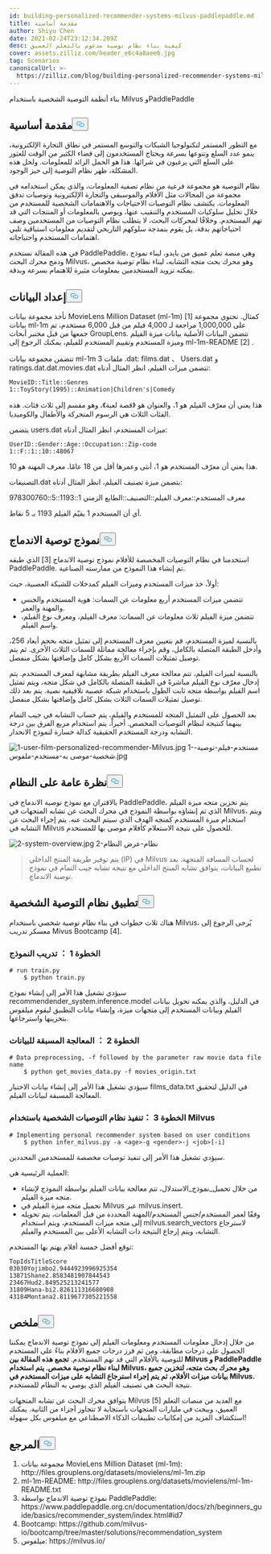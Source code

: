 ```yaml
---
id: building-personalized-recommender-systems-milvus-paddlepaddle.md
title: مقدمة أساسية
author: Shiyu Chen
date: 2021-02-24T23:12:34.209Z
desc: كيفية بناء نظام توصية مدعوم بالتعلم العميق
cover: assets.zilliz.com/header_e6c4a8aee6.jpg
tag: Scenarios
canonicalUrl: >-
  https://zilliz.com/blog/building-personalized-recommender-systems-milvus-paddlepaddle
---
```

<custom-h1>بناء أنظمة التوصية الشخصية باستخدام Milvus وPaddlePaddle</custom-h1><h2 id="Background-Introduction" class="common-anchor-header">مقدمة أساسية<button data-href="#Background-Introduction" class="anchor-icon" translate="no">
      <svg translate="no"
        aria-hidden="true"
        focusable="false"
        height="20"
        version="1.1"
        viewBox="0 0 16 16"
        width="16"
      >
        <path
          fill="#0092E4"
          fill-rule="evenodd"
          d="M4 9h1v1H4c-1.5 0-3-1.69-3-3.5S2.55 3 4 3h4c1.45 0 3 1.69 3 3.5 0 1.41-.91 2.72-2 3.25V8.59c.58-.45 1-1.27 1-2.09C10 5.22 8.98 4 8 4H4c-.98 0-2 1.22-2 2.5S3 9 4 9zm9-3h-1v1h1c1 0 2 1.22 2 2.5S13.98 12 13 12H9c-.98 0-2-1.22-2-2.5 0-.83.42-1.64 1-2.09V6.25c-1.09.53-2 1.84-2 3.25C6 11.31 7.55 13 9 13h4c1.45 0 3-1.69 3-3.5S14.5 6 13 6z"
        ></path>
      </svg>
    </button></h2><p>مع التطور المستمر لتكنولوجيا الشبكات والتوسع المستمر في نطاق التجارة الإلكترونية، ينمو عدد السلع وتنوعها بسرعة ويحتاج المستخدمون إلى قضاء الكثير من الوقت للعثور على السلع التي يرغبون في شرائها. هذا هو الحمل الزائد للمعلومات. ولحل هذه المشكلة، ظهر نظام التوصية إلى حيز الوجود.</p>
<p>نظام التوصية هو مجموعة فرعية من نظام تصفية المعلومات، والذي يمكن استخدامه في مجموعة من المجالات مثل الأفلام والموسيقى والتجارة الإلكترونية وتوصيات تدفق المعلومات. يكتشف نظام التوصيات الاحتياجات والاهتمامات الشخصية للمستخدم من خلال تحليل سلوكيات المستخدم والتنقيب عنها، ويوصي بالمعلومات أو المنتجات التي قد تهم المستخدم. وخلافًا لمحركات البحث، لا يتطلب نظام التوصيات من المستخدمين وصف احتياجاتهم بدقة، بل يقوم بنمذجة سلوكهم التاريخي لتقديم معلومات استباقية تلبي اهتمامات المستخدم واحتياجاته.</p>
<p>في هذه المقالة نستخدم PaddlePaddle، وهي منصة تعلم عميق من بايدو، لبناء نموذج ودمج محرك البحث Milvus، وهو محرك بحث متجه التشابه، لبناء نظام توصية مخصص يمكنه تزويد المستخدمين بمعلومات مثيرة للاهتمام بسرعة وبدقة.</p>
<h2 id="Data-Preparation" class="common-anchor-header">إعداد البيانات<button data-href="#Data-Preparation" class="anchor-icon" translate="no">
      <svg translate="no"
        aria-hidden="true"
        focusable="false"
        height="20"
        version="1.1"
        viewBox="0 0 16 16"
        width="16"
      >
        <path
          fill="#0092E4"
          fill-rule="evenodd"
          d="M4 9h1v1H4c-1.5 0-3-1.69-3-3.5S2.55 3 4 3h4c1.45 0 3 1.69 3 3.5 0 1.41-.91 2.72-2 3.25V8.59c.58-.45 1-1.27 1-2.09C10 5.22 8.98 4 8 4H4c-.98 0-2 1.22-2 2.5S3 9 4 9zm9-3h-1v1h1c1 0 2 1.22 2 2.5S13.98 12 13 12H9c-.98 0-2-1.22-2-2.5 0-.83.42-1.64 1-2.09V6.25c-1.09.53-2 1.84-2 3.25C6 11.31 7.55 13 9 13h4c1.45 0 3-1.69 3-3.5S14.5 6 13 6z"
        ></path>
      </svg>
    </button></h2><p>نأخذ مجموعة بيانات MovieLens Million Dataset (ml-1m) [1] كمثال. تحتوي مجموعة بيانات ml-1m على 1,000,000 مراجعة لـ 4,000 فيلم من قبل 6,000 مستخدم، تم جمعها من قبل مختبر أبحاث GroupLens. تتضمن البيانات الأصلية بيانات ميزة الفيلم وميزة المستخدم وتقييم المستخدم للفيلم، يمكنك الرجوع إلى ml-1m-README [2] .</p>
<p>تتضمن مجموعة بيانات ml-1m 3 ملفات .dat: films.dat 、 Users.dat و ratings.dat.dat.movies.dat تتضمن ميزات الفيلم، انظر المثال أدناه:</p>
<pre><code translate="no">MovieID::Title::Genres
1::ToyStory(1995)::Animation|Children's|Comedy
</code></pre>
<p>هذا يعني أن معرّف الفيلم هو 1، والعنوان هو 《قصة لعبة》، وهو مقسم إلى ثلاث فئات. هذه الفئات الثلاث هي الرسوم المتحركة والأطفال والكوميديا.</p>
<p>يتضمن users.dat ميزات المستخدم، انظر المثال أدناه:</p>
<pre><code translate="no">UserID::Gender::Age::Occupation::Zip-code
1::F::1::10::48067
</code></pre>
<p>هذا يعني أن معرّف المستخدم هو 1، أنثى وعمرها أقل من 18 عامًا. معرف المهنة هو 10.</p>
<p>التصنيفات.dat يتضمن ميزة تصنيف الفيلم، انظر المثال أدناه:</p>
<p>معرف المستخدم::معرف الفيلم::التصنيف::الطابع الزمني 1::1193::5::978300760</p>
<p>أي أن المستخدم 1 يقيّم الفيلم 1193 بـ 5 نقاط.</p>
<h2 id="Fusion-Recommendation-Model" class="common-anchor-header">نموذج توصية الاندماج<button data-href="#Fusion-Recommendation-Model" class="anchor-icon" translate="no">
      <svg translate="no"
        aria-hidden="true"
        focusable="false"
        height="20"
        version="1.1"
        viewBox="0 0 16 16"
        width="16"
      >
        <path
          fill="#0092E4"
          fill-rule="evenodd"
          d="M4 9h1v1H4c-1.5 0-3-1.69-3-3.5S2.55 3 4 3h4c1.45 0 3 1.69 3 3.5 0 1.41-.91 2.72-2 3.25V8.59c.58-.45 1-1.27 1-2.09C10 5.22 8.98 4 8 4H4c-.98 0-2 1.22-2 2.5S3 9 4 9zm9-3h-1v1h1c1 0 2 1.22 2 2.5S13.98 12 13 12H9c-.98 0-2-1.22-2-2.5 0-.83.42-1.64 1-2.09V6.25c-1.09.53-2 1.84-2 3.25C6 11.31 7.55 13 9 13h4c1.45 0 3-1.69 3-3.5S14.5 6 13 6z"
        ></path>
      </svg>
    </button></h2><p>استخدمنا في نظام التوصيات المخصصة للأفلام نموذج توصية الاندماج [3] الذي طبقه PaddlePaddle. تم إنشاء هذا النموذج من ممارسته الصناعية.</p>
<p>أولاً، خذ ميزات المستخدم وميزات الفيلم كمدخلات للشبكة العصبية، حيث:</p>
<ul>
<li>تتضمن ميزات المستخدم أربع معلومات عن السمات: هوية المستخدم والجنس والمهنة والعمر.</li>
<li>تتضمن ميزة الفيلم ثلاث معلومات عن السمات: معرف الفيلم، ومعرف نوع الفيلم، واسم الفيلم.</li>
</ul>
<p>بالنسبة لميزة المستخدم، قم بتعيين معرف المستخدم إلى تمثيل متجه بحجم أبعاد 256، وأدخل الطبقة المتصلة بالكامل، وقم بإجراء معالجة مماثلة للسمات الثلاث الأخرى. ثم يتم توصيل تمثيلات السمات الأربع بشكل كامل وإضافتها بشكل منفصل.</p>
<p>بالنسبة لميزات الفيلم، تتم معالجة معرف الفيلم بطريقة مشابهة لمعرف المستخدم. يتم إدخال معرّف نوع الفيلم مباشرةً في الطبقة المتصلة بالكامل في شكل متجه، ويتم تمثيل اسم الفيلم بواسطة متجه ثابت الطول باستخدام شبكة عصبية تلافيفية نصية. يتم بعد ذلك توصيل تمثيلات السمات الثلاث بشكل كامل وإضافتها بشكل منفصل.</p>
<p>بعد الحصول على التمثيل المتجه للمستخدم والفيلم، يتم حساب التشابه في جيب التمام بينهما كنتيجة لنظام التوصيات المخصص. أخيراً، يتم استخدام مربع الفرق بين درجة التشابه ودرجة المستخدم الحقيقية كدالة خسارة لنموذج الانحدار.</p>
<p>
  
   <span class="img-wrapper"> <img translate="no" src="https://assets.zilliz.com/1_user_film_personalized_recommender_Milvus_9ec39f501d.jpg" alt="1-user-film-personalized-recommender-Milvus.jpg" class="doc-image" id="1-user-film-personalized-recommender-milvus.jpg" />
   </span> <span class="img-wrapper"> <span>1-مستخدم-فيلم-توصية-شخصية-موصى به-مستخدم-ملفوس.jpg</span> </span></p>
<h2 id="System-Overview" class="common-anchor-header">نظرة عامة على النظام<button data-href="#System-Overview" class="anchor-icon" translate="no">
      <svg translate="no"
        aria-hidden="true"
        focusable="false"
        height="20"
        version="1.1"
        viewBox="0 0 16 16"
        width="16"
      >
        <path
          fill="#0092E4"
          fill-rule="evenodd"
          d="M4 9h1v1H4c-1.5 0-3-1.69-3-3.5S2.55 3 4 3h4c1.45 0 3 1.69 3 3.5 0 1.41-.91 2.72-2 3.25V8.59c.58-.45 1-1.27 1-2.09C10 5.22 8.98 4 8 4H4c-.98 0-2 1.22-2 2.5S3 9 4 9zm9-3h-1v1h1c1 0 2 1.22 2 2.5S13.98 12 13 12H9c-.98 0-2-1.22-2-2.5 0-.83.42-1.64 1-2.09V6.25c-1.09.53-2 1.84-2 3.25C6 11.31 7.55 13 9 13h4c1.45 0 3-1.69 3-3.5S14.5 6 13 6z"
        ></path>
      </svg>
    </button></h2><p>بالاقتران مع نموذج توصية الاندماج في PaddlePaddle، يتم تخزين متجه ميزة الفيلم الذي تم إنشاؤه بواسطة النموذج في محرك البحث عن تشابه المتجهات في Milvus، ويتم استخدام ميزة المستخدم كمتجه الهدف الذي سيتم البحث عنه. يتم إجراء البحث عن التشابه في Milvus للحصول على نتيجة الاستعلام كأفلام موصى بها للمستخدم.</p>
<p>
  
   <span class="img-wrapper"> <img translate="no" src="https://assets.zilliz.com/2_system_overview_5652afdca7.jpg" alt="2-system-overview.jpg" class="doc-image" id="2-system-overview.jpg" />
   </span> <span class="img-wrapper"> <span>2-نظام-عرض النظام</span> </span></p>
<blockquote>
<p>يتم توفير طريقة المنتج الداخلي (IP) في Milvus لحساب المسافة المتجهة. بعد تطبيع البيانات، يتوافق تشابه المنتج الداخلي مع نتيجة تشابه جيب التمام في نموذج توصية الاندماج.</p>
</blockquote>
<h2 id="Application-of-Personal-Recommender-System" class="common-anchor-header">تطبيق نظام التوصية الشخصية<button data-href="#Application-of-Personal-Recommender-System" class="anchor-icon" translate="no">
      <svg translate="no"
        aria-hidden="true"
        focusable="false"
        height="20"
        version="1.1"
        viewBox="0 0 16 16"
        width="16"
      >
        <path
          fill="#0092E4"
          fill-rule="evenodd"
          d="M4 9h1v1H4c-1.5 0-3-1.69-3-3.5S2.55 3 4 3h4c1.45 0 3 1.69 3 3.5 0 1.41-.91 2.72-2 3.25V8.59c.58-.45 1-1.27 1-2.09C10 5.22 8.98 4 8 4H4c-.98 0-2 1.22-2 2.5S3 9 4 9zm9-3h-1v1h1c1 0 2 1.22 2 2.5S13.98 12 13 12H9c-.98 0-2-1.22-2-2.5 0-.83.42-1.64 1-2.09V6.25c-1.09.53-2 1.84-2 3.25C6 11.31 7.55 13 9 13h4c1.45 0 3-1.69 3-3.5S14.5 6 13 6z"
        ></path>
      </svg>
    </button></h2><p>هناك ثلاث خطوات في بناء نظام توصية شخصي باستخدام Milvus، يُرجى الرجوع إلى معسكر تدريب Mivus Bootcamp [4].</p>
<h3 id="Step-1Model-Training" class="common-anchor-header">الخطوة 1 ： تدريب النموذج</h3><pre><code translate="no"># run train.py
    $ python train.py
</code></pre>
<p>سيؤدي تشغيل هذا الأمر إلى إنشاء نموذج recommendender_system.inference.model في الدليل، والذي يمكنه تحويل بيانات الفيلم وبيانات المستخدم إلى متجهات ميزة، وإنشاء بيانات التطبيق ليقوم ميلفوس بتخزينها واسترجاعها.</p>
<h3 id="Step-2Data-Preprocessing" class="common-anchor-header">الخطوة 2 ： المعالجة المسبقة للبيانات</h3><pre><code translate="no"># Data preprocessing, -f followed by the parameter raw movie data file name
    $ python get_movies_data.py -f movies_origin.txt
</code></pre>
<p>سيؤدي تشغيل هذا الأمر إلى إنشاء بيانات الاختبار films_data.txt في الدليل لتحقيق المعالجة المسبقة لبيانات الفيلم.</p>
<h3 id="Step-3Implementing-Personal-Recommender-System-with-Milvus" class="common-anchor-header">الخطوة 3 ：تنفيذ نظام التوصيات الشخصية باستخدام Milvus</h3><pre><code translate="no"># Implementing personal recommender system based on user conditions
    $ python infer_milvus.py -a &lt;age&gt;-g &lt;gender&gt;-j &lt;job&gt;[-i]
</code></pre>
<p>سيؤدي تشغيل هذا الأمر إلى تنفيذ توصيات مخصصة للمستخدمين المحددين.</p>
<p>العملية الرئيسية هي:</p>
<ul>
<li>من خلال تحميل_نموذج_الاستدلال، تتم معالجة بيانات الفيلم بواسطة النموذج لإنشاء متجه ميزة الفيلم.</li>
<li>تحميل متجه ميزة الفيلم في Milvus عبر milvus.insert.</li>
<li>وفقًا لعمر المستخدم/جنس المستخدم/المهنة المحددة من قبل المعلمات، يتم تحويله إلى متجه ميزات المستخدم، ويتم استخدام milvus.search_vectors لاسترجاع التشابه، ويتم إرجاع النتيجة ذات التشابه الأعلى بين المستخدم والفيلم.</li>
</ul>
<p>توقع أفضل خمسة أفلام يهتم بها المستخدم:</p>
<pre><code translate="no">TopIdsTitleScore
03030Yojimbo2.9444923996925354
13871Shane2.8583481907844543
23467Hud2.849525213241577
31809Hana-bi2.826111316680908
43184Montana2.8119677305221558 
</code></pre>
<h2 id="Summary" class="common-anchor-header">ملخص<button data-href="#Summary" class="anchor-icon" translate="no">
      <svg translate="no"
        aria-hidden="true"
        focusable="false"
        height="20"
        version="1.1"
        viewBox="0 0 16 16"
        width="16"
      >
        <path
          fill="#0092E4"
          fill-rule="evenodd"
          d="M4 9h1v1H4c-1.5 0-3-1.69-3-3.5S2.55 3 4 3h4c1.45 0 3 1.69 3 3.5 0 1.41-.91 2.72-2 3.25V8.59c.58-.45 1-1.27 1-2.09C10 5.22 8.98 4 8 4H4c-.98 0-2 1.22-2 2.5S3 9 4 9zm9-3h-1v1h1c1 0 2 1.22 2 2.5S13.98 12 13 12H9c-.98 0-2-1.22-2-2.5 0-.83.42-1.64 1-2.09V6.25c-1.09.53-2 1.84-2 3.25C6 11.31 7.55 13 9 13h4c1.45 0 3-1.69 3-3.5S14.5 6 13 6z"
        ></path>
      </svg>
    </button></h2><p>من خلال إدخال معلومات المستخدم ومعلومات الفيلم إلى نموذج توصية الاندماج يمكننا الحصول على درجات مطابقة، ومن ثم فرز درجات جميع الأفلام بناءً على المستخدم للتوصية بالأفلام التي قد تهم المستخدم. <strong>تجمع هذه المقالة بين Milvus و PaddlePaddle لبناء نظام توصية مخصص. يتم استخدام Milvus، وهو محرك بحث متجه، لتخزين جميع بيانات ميزات الأفلام، ثم يتم إجراء استرجاع التشابه على ميزات المستخدم في Milvus.</strong> نتيجة البحث هي تصنيف الفيلم الذي يوصي به النظام للمستخدم.</p>
<p>يتوافق محرك البحث عن تشابه المتجهات Milvus [5] مع العديد من منصات التعلم العميق، ويبحث في مليارات المتجهات باستجابة لا تتجاوز أجزاء من الثانية. يمكنك استكشاف المزيد من إمكانيات تطبيقات الذكاء الاصطناعي مع ميلفوس بكل سهولة!</p>
<h2 id="Reference" class="common-anchor-header">المرجع<button data-href="#Reference" class="anchor-icon" translate="no">
      <svg translate="no"
        aria-hidden="true"
        focusable="false"
        height="20"
        version="1.1"
        viewBox="0 0 16 16"
        width="16"
      >
        <path
          fill="#0092E4"
          fill-rule="evenodd"
          d="M4 9h1v1H4c-1.5 0-3-1.69-3-3.5S2.55 3 4 3h4c1.45 0 3 1.69 3 3.5 0 1.41-.91 2.72-2 3.25V8.59c.58-.45 1-1.27 1-2.09C10 5.22 8.98 4 8 4H4c-.98 0-2 1.22-2 2.5S3 9 4 9zm9-3h-1v1h1c1 0 2 1.22 2 2.5S13.98 12 13 12H9c-.98 0-2-1.22-2-2.5 0-.83.42-1.64 1-2.09V6.25c-1.09.53-2 1.84-2 3.25C6 11.31 7.55 13 9 13h4c1.45 0 3-1.69 3-3.5S14.5 6 13 6z"
        ></path>
      </svg>
    </button></h2><ol>
<li>مجموعة بيانات MovieLens Million Dataset (ml-1m): http://files.grouplens.org/datasets/movielens/ml-1m.zip</li>
<li>ml-1m-README: http://files.grouplens.org/datasets/movielens/ml-1m-README.txt</li>
<li>نموذج توصية الاندماج بواسطة PaddlePaddle: https://www.paddlepaddle.org.cn/documentation/docs/zh/beginners_guide/basics/recommender_system/index.html#id7</li>
<li>Bootcamp: https://github.com/milvus-io/bootcamp/tree/master/solutions/recommendation_system</li>
<li>ميلفوس: https://milvus.io/</li>
</ol>
